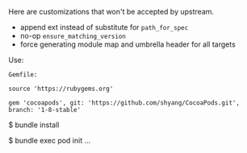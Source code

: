 Here are customizations that won't be accepted by upstream.

* append ext instead of substitute for `path_for_spec`
* no-op `ensure_matching_version`
* force generating module map and umbrella header for all targets

Use:

```
Gemfile:

source 'https://rubygems.org'

gem 'cocoapods', git: 'https://github.com/shyang/CocoaPods.git', branch: '1-8-stable'
```

$ bundle install

$ bundle exec pod init ...

